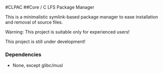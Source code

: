 #CLPAC
##Core / C LFS Package Manager

This is a minimalistic symlink-based package manager to ease installation and removal of source files.

Warning: This project is suitable only for experienced users! 

This project is still under development!

### Dependencies 

<ul>
<li> None, except glibc/musl</li>
</ul>


